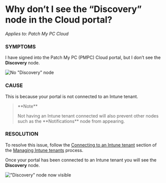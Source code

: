 # Why don’t I see the “Discovery” node in the Cloud portal?

_Applies to: Patch My PC Cloud_

### SYMPTOMS

I have signed into the Patch My PC (PMPC) Cloud portal, but I don’t see the **Discovery** node.

![No "Discovery" node](../../../_images/image-\(526\).png)

### CAUSE

This is because your portal is not connected to an Intune tenant.

> \*\*Note\*\*
>
> Not having an Intune tenant connected will also prevent other nodes such as the \*\*Notifications\*\* node from appearing.

### RESOLUTION

To resolve this issue, follow the [Connecting to an Intune tenant](../../cloud-administration/manage-your-environments-in-cloud/manage-cloud-intune-tenants.md#connecting-to-an-intune-tenant) section of the [Managing Intune tenants](../../cloud-administration/manage-your-environments-in-cloud/manage-cloud-intune-tenants.md) process.

Once your portal has been connected to an Intune tenant you will see the **Discovery** node.

!["Discovery" node now visible](../../../_images/image-\(527\).png)
